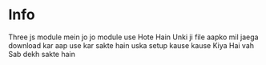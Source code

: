 # Info 
Three js module mein 
    jo jo module use Hote Hain Unki ji file aapko mil jaega download kar aap use kar sakte hain uska setup kause kause 
    Kiya Hai vah Sab dekh sakte hain
